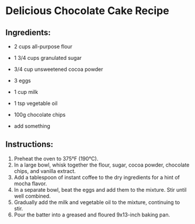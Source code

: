 # Delicious Chocolate Cake Recipe

## Ingredients:
- 2 cups all-purpose flour
- 1 3/4 cups granulated sugar
- 3/4 cup unsweetened cocoa powder
- 3 eggs
- 1 cup milk
- 1 tsp vegetable oil
- 100g chocolate chips

- add something
## Instructions:
1. Preheat the oven to 375°F (190°C).
2. In a large bowl, whisk together the flour, sugar, cocoa powder, chocolate chips, and vanilla extract.
3. Add a tablespoon of instant coffee to the dry ingredients for a hint of mocha flavor.
4. In a separate bowl, beat the eggs and add them to the mixture. Stir until well combined.
5. Gradually add the milk and vegetable oil to the mixture, continuing to stir.
6. Pour the batter into a greased and floured 9x13-inch baking pan.



